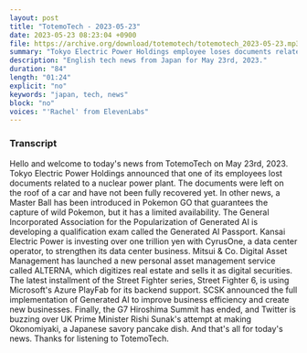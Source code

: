 ```yaml
---
layout: post
title: "TotemoTech - 2023-05-23"
date: 2023-05-23 08:23:04 +0900
file: https://archive.org/download/totemotech/totemotech_2023-05-23.mp3
summary: "Tokyo Electric Power Holdings employee loses documents related to nuclear power plant, Mitsui & Co. Digital Asset Management launches ALTERNA, a personal asset management service that digitizes real estate and sells it as digital securities, & more…"
description: "English tech news from Japan for May 23rd, 2023."
duration: "84"
length: "01:24"
explicit: "no"
keywords: "japan, tech, news"
block: "no"
voices: "'Rachel' from ElevenLabs"
---
```


### Transcript

Hello and welcome to today's news from TotemoTech on May 23rd, 2023. Tokyo Electric Power Holdings announced that one of its employees lost documents related to a nuclear power plant. The documents were left on the roof of a car and have not been fully recovered yet. In other news, a Master Ball has been introduced in Pokemon GO that guarantees the capture of wild Pokemon, but it has a limited availability. The General Incorporated Association for the Popularization of Generated AI is developing a qualification exam called the Generated AI Passport. Kansai Electric Power is investing over one trillion yen with CyrusOne, a data center operator, to strengthen its data center business. Mitsui & Co. Digital Asset Management has launched a new personal asset management service called ALTERNA, which digitizes real estate and sells it as digital securities. The latest installment of the Street Fighter series, Street Fighter 6, is using Microsoft's Azure PlayFab for its backend support. SCSK announced the full implementation of Generated AI to improve business efficiency and create new businesses. Finally, the G7 Hiroshima Summit has ended, and Twitter is buzzing over UK Prime Minister Rishi Sunak's attempt at making Okonomiyaki, a Japanese savory pancake dish.   And that's all for today's news. Thanks for listening to TotemoTech.

